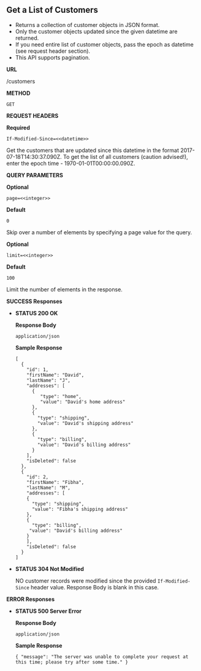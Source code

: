 **Get a List of Customers**
----
  - Returns a collection of customer objects in JSON format.
  - Only the customer objects updated since the given datetime are returned.
  - If you need entire list of customer objects, pass the epoch as datetime (see request header section).
  - This API supports pagination.

**URL**
  
  /customers

**METHOD**
  
  `GET`

**REQUEST HEADERS**
   
  **Required**
   
  `If-Modified-Since=<<datetime>>`
   
  Get the customers that are updated since this datetime in the format 2017-07-18T14:30:37.090Z. To get the list of all customers (caution advised!), enter the epoch time - 1970-01-01T00:00:00.090Z.

**QUERY PARAMETERS**
   
  **Optional**
   
  `page=<<integer>>`
   
  **Default**
   
  `0`

  Skip over a number of elements by specifying a page value for the query.

**Optional**
   
  `limit=<<integer>>`
   
  **Default**
   
  `100`
   
  Limit the number of elements in the response.
   
**SUCCESS Responses**

  * **STATUS 200 OK**
    
    **Response Body**
	
    `application/json`
    
    **Sample Response**

        [
          {
            "id": 1,
            "firstName": "David",
            "lastName": "J",
            "addresses": [
              {
                 "type": "home",
                 "value": "David's home address"
              },
              {
                "type": "shipping",
                "value": "David's shipping address"
              },
              {
                "type": "billing",
                "value": "David's billing address"
              }
            ],
            "isDeleted": false
          },
          {
            "id": 2,
            "firstName": "Fibha",
            "lastName": "M",
            "addresses": [
            {
              "type": "shipping",
              "value": "Fibha's shipping address"
            },
            {
              "type": "billing",
             "value": "David's billing address"
            }
            ],
            "isDeleted": false
          }
        ]
	
  * **STATUS 304 Not Modified**
	
    NO customer records were modified since the provided `If-Modified-Since` header value. Response Body is blank in this case.

**ERROR Responses**

  * **STATUS 500 Server Error**
    
    **Response Body**
	  
    `application/json`
    
    **Sample Response**
    
        { "message": "The server was unable to complete your request at this time; please try after some time." }
